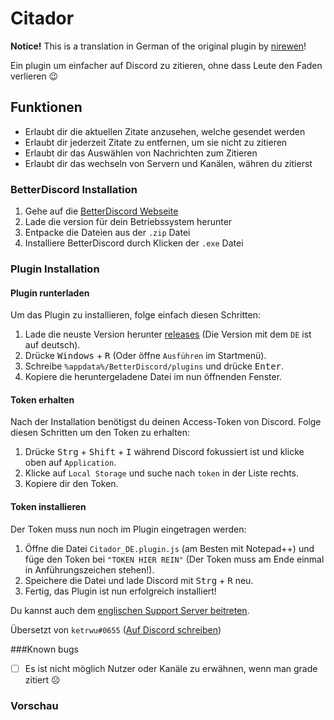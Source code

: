 # Citador

**Notice!** This is a translation in German of the original plugin by [nirewen](https://github.com/nirewen/Citador)!

Ein plugin um einfacher auf Discord zu zitieren, ohne dass Leute den Faden verlieren :wink:

## Funktionen
- Erlaubt dir die aktuellen Zitate anzusehen, welche gesendet werden
- Erlaubt dir jederzeit Zitate zu entfernen, um sie nicht zu zitieren
- Erlaubt dir das Auswählen von Nachrichten zum Zitieren
- Erlaubt dir das wechseln von Servern und Kanälen, währen du zitierst

### BetterDiscord Installation

1. Gehe auf die [BetterDiscord Webseite](http://betterdiscord.net)
2. Lade die version für dein Betriebssystem herunter
3. Entpacke die Dateien aus der `.zip` Datei
4. Installiere BetterDiscord durch Klicken der `.exe` Datei

### Plugin Installation

#### Plugin runterladen
Um das Plugin zu installieren, folge einfach diesen Schritten:

1. Lade die neuste Version herunter [releases](https://github.com/KennethWussmann/Citador/releases) (Die Version mit dem `DE` ist auf deutsch).
2. Drücke <kbd>Windows</kbd> + <kbd>R</kbd> (Oder öffne `Ausführen` im Startmenü).
3. Schreibe `%appdata%/BetterDiscord/plugins` und drücke <kbd>Enter</kbd>.
4. Kopiere die heruntergeladene Datei im nun öffnenden Fenster.

#### Token erhalten
Nach der Installation benötigst du deinen Access-Token von Discord. Folge diesen Schritten um den Token zu erhalten:

1. Drücke <kbd>Strg</kbd> + <kbd>Shift</kbd> + <kbd>I</kbd> während Discord fokussiert ist und klicke oben auf `Application`.
2. Klicke auf `Local Storage` und suche nach `token` in der Liste rechts.
3. Kopiere dir den Token.

#### Token installieren
Der Token muss nun noch im Plugin eingetragen werden:

1. Öffne die Datei `Citador_DE.plugin.js` (am Besten mit Notepad++) und füge den Token bei `"TOKEN HIER REIN"` (Der Token muss am Ende einmal in Anführungszeichen stehen!).
2. Speichere die Datei und lade Discord mit <kbd>Strg</kbd> + <kbd>R</kbd> neu.
3. Fertig, das Plugin ist nun erfolgreich installiert!

Du kannst auch dem [englischen Support Server beitreten](https://discord.gg/tQrdqKG).

Übersetzt von `ketrwu#0655` ([Auf Discord schreiben](https://discrd.me))

###Known bugs
- [ ] Es ist nicht möglich Nutzer oder Kanäle zu erwähnen, wenn man grade zitiert ☹

### Vorschau
